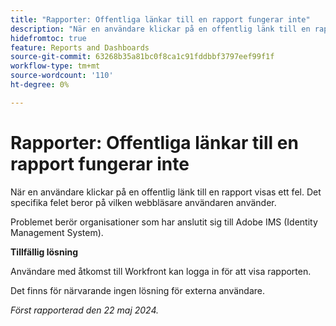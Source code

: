 ```yaml
---
title: "Rapporter: Offentliga länkar till en rapport fungerar inte"
description: "När en användare klickar på en offentlig länk till en rapport visas ett fel. Det specifika felet beror på vilken webbläsare användaren använder. "
hidefromtoc: true
feature: Reports and Dashboards
source-git-commit: 63268b35a81bc0f8ca1c91fddbbf3797eef99f1f
workflow-type: tm+mt
source-wordcount: '110'
ht-degree: 0%

---
```



# Rapporter: Offentliga länkar till en rapport fungerar inte

När en användare klickar på en offentlig länk till en rapport visas ett fel. Det specifika felet beror på vilken webbläsare användaren använder.

Problemet berör organisationer som har anslutit sig till Adobe IMS (Identity Management System).

**Tillfällig lösning**

Användare med åtkomst till Workfront kan logga in för att visa rapporten.

Det finns för närvarande ingen lösning för externa användare.

_Först rapporterad den 22 maj 2024._
